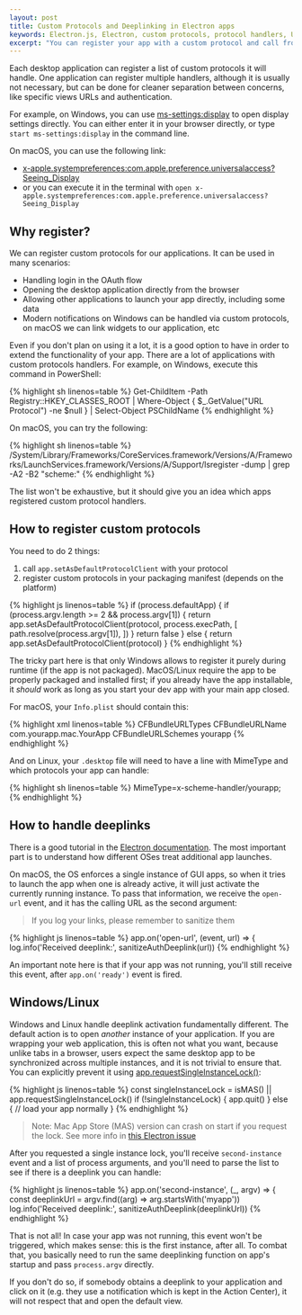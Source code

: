 ```yaml
---
layout: post
title: Custom Protocols and Deeplinking in Electron apps
keywords: Electron.js, Electron, custom protocols, protocol handlers, URL schemes, Deeplinking
excerpt: "You can register your app with a custom protocol and call from other places."
---
```


Each desktop application can register a list of custom protocols it will handle. One application can register multiple handlers, although it is usually not necessary, but can be done for cleaner separation between concerns, like specific views URLs and authentication.

For example, on Windows, you can use [ms-settings:display](ms-settings:display) to open display settings directly. You can either enter it in your browser directly, or type `start ms-settings:display` in the command line.

On macOS, you can use the following link:

- [x-apple.systempreferences:com.apple.preference.universalaccess?Seeing_Display](x-apple.systempreferences:com.apple.preference.universalaccess?Seeing_Display)
- or you can execute it in the terminal with `open x-apple.systempreferences:com.apple.preference.universalaccess?Seeing_Display`

## Why register?

We can register custom protocols for our applications. It can be used in many scenarios:

- Handling login in the OAuth flow
- Opening the desktop application directly from the browser
- Allowing other applications to launch your app directly, including some data
- Modern notifications on Windows can be handled via custom protocols, on macOS we can link widgets to our application, etc

Even if you don't plan on using it a lot, it is a good option to have in order to extend the functionality of your app. There are a lot of applications with custom protocols handlers. For example, on Windows, execute this command in PowerShell:

{% highlight sh linenos=table %}
Get-ChildItem -Path Registry::HKEY_CLASSES_ROOT | Where-Object {
    $_.GetValue("URL Protocol") -ne $null
} | Select-Object PSChildName
{% endhighlight %}

On macOS, you can try the following:

{% highlight sh linenos=table %}
/System/Library/Frameworks/CoreServices.framework/Versions/A/Frameworks/LaunchServices.framework/Versions/A/Support/lsregister -dump | grep -A2 -B2 "scheme:"
{% endhighlight %}

The list won't be exhaustive, but it should give you an idea which apps registered custom protocol handlers.

## How to register custom protocols

You need to do 2 things:

1. call `app.setAsDefaultProtocolClient` with your protocol
2. register custom protocols in your packaging manifest (depends on the platform)

{% highlight js linenos=table %}
if (process.defaultApp) {
    if (process.argv.length >= 2 && process.argv[1]) {
        return app.setAsDefaultProtocolClient(protocol, process.execPath, [
            path.resolve(process.argv[1]),
        ])
    }
    return false
} else {
    return app.setAsDefaultProtocolClient(protocol)
}
{% endhighlight %}

The tricky part here is that only Windows allows to register it purely during runtime (if the app is not packaged). MacOS/Linux require the app to be properly packaged and installed first; if you already have the app installable, it _should_ work as long as you start your dev app with your main app closed.

For macOS, your `Info.plist` should contain this:

{% highlight xml linenos=table %}
<key>CFBundleURLTypes</key>
<array>
    <dict>
        <key>CFBundleURLName</key>
        <string>com.yourapp.mac.YourApp</string>
        <key>CFBundleURLSchemes</key>
        <array>
            <string>yourapp</string>
        </array>
    </dict>
</array>
{% endhighlight %}

And on Linux, your `.desktop` file will need to have a line with MimeType and which protocols your app can handle:

{% highlight sh linenos=table %}
MimeType=x-scheme-handler/yourapp;
{% endhighlight %}

## How to handle deeplinks

There is a good tutorial in the [Electron documentation](https://www.electronjs.org/docs/latest/tutorial/launch-app-from-url-in-another-app). The most important part is to understand how different OSes treat additional app launches.

On macOS, the OS enforces a single instance of GUI apps, so when it tries to launch the app when one is already active, it will just activate the currently running instance. To pass that information, we receive the `open-url` event, and it has the calling URL as the second argument:

> If you log your links, please remember to sanitize them

{% highlight js linenos=table %}
app.on('open-url', (event, url) => {
    log.info('Received deeplink:', sanitizeAuthDeeplink(url))
{% endhighlight %}

An important note here is that if your app was not running, you'll still receive this event, after `app.on('ready')` event is fired.

## Windows/Linux

Windows and Linux handle deeplink activation fundamentally different. The default action is to open _another_ instance of your application. If you are wrapping your web application, this is often not what you want, because unlike tabs in a browser, users expect the same desktop app to be synchronized across multiple instances, and it is not trivial to ensure that. You can explicitly prevent it using [app.requestSingleInstanceLock()](https://www.electronjs.org/docs/latest/api/app#apprequestsingleinstancelockadditionaldata):

{% highlight js linenos=table %}
const singleInstanceLock = isMAS() || app.requestSingleInstanceLock()
if (!singleInstanceLock) {
    app.quit()
} else {
    // load your app normally
}
{% endhighlight %}

> Note: Mac App Store (MAS) version can crash on start if you request the lock. See more info in [this Electron issue](https://github.com/electron/electron/issues/15958)

After you requested a single instance lock, you'll receive `second-instance` event and a list of process arguments, and you'll need to parse the list to see if there is a deeplink you can handle:

{% highlight js linenos=table %}
app.on('second-instance', (_, argv) => {
    const deeplinkUrl = argv.find((arg) => arg.startsWith('myapp'))
    log.info('Received deeplink:', sanitizeAuthDeeplink(deeplinkUrl))
{% endhighlight %}

That is not all! In case your app was not running, this event won't be triggered, which makes sense: this is the first instance, after all. To combat that, you basically need to run the same deeplinking function on app's startup and pass `process.argv` directly.

If you don't do so, if somebody obtains a deeplink to your application and click on it (e.g. they use a notification which is kept in the Action Center), it will not respect that and open the default view.